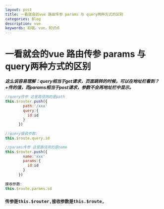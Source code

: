 ```yaml
---
layout: post
title: 一看就会的vue 路由传参 params 与 query两种方式的区别
categories: Blog
description: vue
keywords: 前端，vue，知识点
---
```

# 一看就会的vue 路由传参 params 与 query两种方式的区别

***这么说容易理解：query相当于get请求，页面跳转的时候，可以在地址栏看到？+传的值，而params相当于post请求，参数不会再地址栏中显示。***

```javascript
//query传参 这里路径用的是path
this.$router.push({
        path:'/xxx'
        query:{
          id:id
        }
      })
  
//query接收参数:
this.$route.query.id

//params传参 这里路径用的是name
this.$router.push({
        name:'xxx'
        params:{
          id:id
        }
      })
  
接收参数:
this.$route.params.id
```

### **`传参是this.$router,接收参数是this.$route,`**
